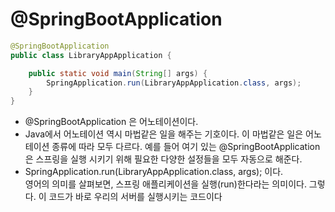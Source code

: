 # @SpringBootApplication
```Java
@SpringBootApplication
public class LibraryAppApplication {

	public static void main(String[] args) {
		SpringApplication.run(LibraryAppApplication.class, args);
	}
}
```

- @SpringBootApplication 은 어노테이션이다.
- Java에서 어노테이션 역시 마법같은 일을 해주는 기호이다. 이 마법같은 일은 어노테이션 종류에 따라 모두 다르다. 예를 들어 여기 있는 @SpringBootApplication 은 스프링을 실행 시키기 위해 필요한 다양한 설정들을 모두 자동으로 해준다.
- SpringApplication.run(LibraryAppApplication.class, args); 이다.  
    영어의 의미를 살펴보면, 스프링 애플리케이션을 실행(run)한다라는 의미이다. 그렇다. 이 코드가 바로 우리의 서버를 실행시키는 코드이다  
